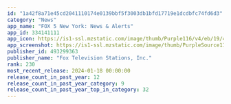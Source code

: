 ```yaml
---
id: "1a42f8a71e45cd2041110174e0139bbf5f3003db1bfd17719e1dcdbfc74fd6d3"
category: "News"
app_name: "FOX 5 New York: News & Alerts"
app_id: 334141111
app_icon: https://is1-ssl.mzstatic.com/image/thumb/Purple116/v4/eb/19/44/eb194412-74de-b1b6-88f3-8ae65b5555c8/FTS-AppIcon-1x_U007emarketing-0-7-0-sRGB-0-85-220.jpeg/1024x1024bb.png
app_screenshot: https://is1-ssl.mzstatic.com/image/thumb/PurpleSource116/v4/36/62/ff/3662ff73-fd55-ff66-db5a-31a5a3ec653b/d7ccf50e-bcac-455c-9a4f-78acc51219fa_WNYW_FOX5_iOS_1242x2688_BNF_SCREEN_1_rev_11-23.jpg/1242x2688bb.png
publisher_id: 493299363
publisher_name: "Fox Television Stations, Inc."
rank: 230
most_recent_release: 2024-01-18 00:00:00
release_count_in_past_year: 12
release_count_in_past_year_category: 9
release_count_in_past_year_top_in_category: 32
---
```

